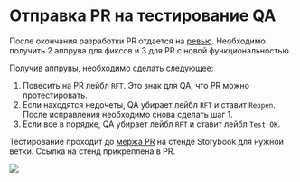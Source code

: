 # Отправка PR на тестирование QA

После окончания разработки PR отдается на [ревью](review.md). Необходимо получить 2 аппрува для фиксов и 3 для PR c новой функциональностью.

Получив аппрувы, необходимо сделать следующее:

1.  Повесить на PR лейбл `RFT`. Это знак для QA, что PR можно протестировать.
3.  Если находятся недочеты, QA убирает лейбл `RFT` и ставит `Reopen`. После исправления необходимо снова сделать шаг 1.
4.  Если все в порядке, QA убирает лейбл `RFT` и ставит лейбл `Test OK`.

Тестирование проходит до [мержа PR](pr-merge.md) на стенде Storybook для нужной ветки. Ссылка на стенд прикреплена в PR.

![](http://s.csssr.ru/UC5KAQ32R/2020-05-18-18-49-50-8ztne.png)
